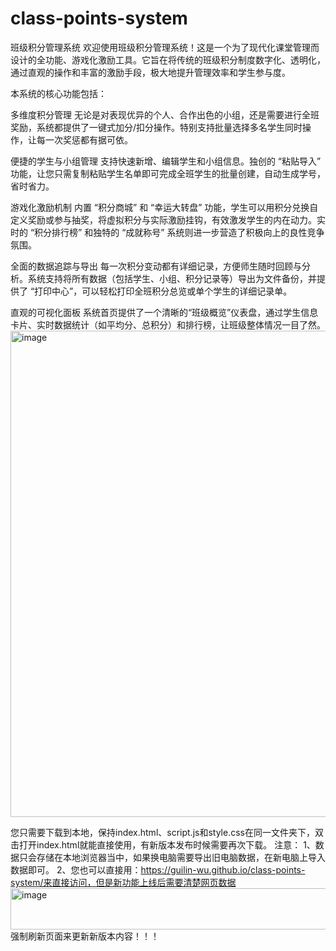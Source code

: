 # class-points-system
班级积分管理系统
欢迎使用班级积分管理系统！这是一个为了现代化课堂管理而设计的全功能、游戏化激励工具。它旨在将传统的班级积分制度数字化、透明化，通过直观的操作和丰富的激励手段，极大地提升管理效率和学生参与度。

本系统的核心功能包括：

多维度积分管理
无论是对表现优异的个人、合作出色的小组，还是需要进行全班奖励，系统都提供了一键式加分/扣分操作。特别支持批量选择多名学生同时操作，让每一次奖惩都有据可依。

便捷的学生与小组管理
支持快速新增、编辑学生和小组信息。独创的 “粘贴导入” 功能，让您只需复制粘贴学生名单即可完成全班学生的批量创建，自动生成学号，省时省力。

游戏化激励机制
内置 “积分商城” 和 “幸运大转盘” 功能，学生可以用积分兑换自定义奖励或参与抽奖，将虚拟积分与实际激励挂钩，有效激发学生的内在动力。实时的 “积分排行榜” 和独特的 “成就称号” 系统则进一步营造了积极向上的良性竞争氛围。

全面的数据追踪与导出
每一次积分变动都有详细记录，方便师生随时回顾与分析。系统支持将所有数据（包括学生、小组、积分记录等）导出为文件备份，并提供了 “打印中心”，可以轻松打印全班积分总览或单个学生的详细记录单。

直观的可视化面板
系统首页提供了一个清晰的“班级概览”仪表盘，通过学生信息卡片、实时数据统计（如平均分、总积分）和排行榜，让班级整体情况一目了然。
<img width="1440" height="778" alt="image" src="https://github.com/user-attachments/assets/c8d74f3e-ad07-4dca-8680-3b8767258263" />

您只需要下载到本地，保持index.html、script.js和style.css在同一文件夹下，双击打开index.html就能直接使用，有新版本发布时候需要再次下载。
注意：
1、数据只会存储在本地浏览器当中，如果换电脑需要导出旧电脑数据，在新电脑上导入数据即可。
2、您也可以直接用：https://guilin-wu.github.io/class-points-system/来直接访问，但是新功能上线后需要清楚网页数据<img width="764" height="66" alt="image" src="https://github.com/user-attachments/assets/f606109e-4e75-460c-bb2e-d6321c2f5f62" />强制刷新页面来更新新版本内容！！！
